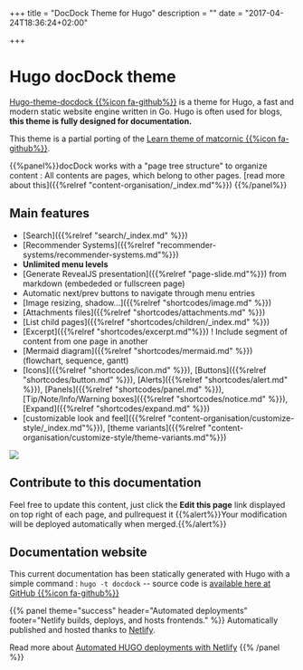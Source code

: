 +++
title = "DocDock Theme for Hugo"
description = ""
date = "2017-04-24T18:36:24+02:00"

+++

# Hugo docDock theme
[Hugo-theme-docdock {{%icon fa-github%}}](https://github.com/vjeantet/hugo-theme-docdock) is a theme for Hugo, a fast and modern static website engine written in Go. Hugo is often used for blogs, **this theme is fully designed for documentation.**

This theme is a partial porting of the [Learn theme of matcornic {{%icon fa-github%}}](https://github.com/matcornic/hugo-theme-learn).

{{%panel%}}docDock works with a "page tree structure" to organize content : All contents are pages, which belong to other pages. [read more about this]({{%relref "content-organisation/_index.md"%}}) {{%/panel%}}

## Main features

* [Search]({{%relref "search/_index.md" %}})
* [Recommender Systems]({{%relref "recommender-systems/recommender-systems.md"%}})
* **Unlimited menu levels**
* [Generate RevealJS presentation]({{%relref "page-slide.md"%}}) from markdown (embededed or fullscreen page)
* Automatic next/prev buttons to navigate through menu entries
* [Image resizing, shadow...]({{%relref "shortcodes/image.md" %}})
* [Attachments files]({{%relref "shortcodes/attachments.md" %}})
* [List child pages]({{%relref "shortcodes/children/_index.md" %}})
* [Excerpt]({{%relref "shortcodes/excerpt.md"%}}) ! Include segment of content from one page in another
* [Mermaid diagram]({{%relref "shortcodes/mermaid.md" %}}) (flowchart, sequence, gantt)
* [Icons]({{%relref "shortcodes/icon.md" %}}), [Buttons]({{%relref "shortcodes/button.md" %}}), [Alerts]({{%relref "shortcodes/alert.md" %}}), [Panels]({{%relref "shortcodes/panel.md" %}}), [Tip/Note/Info/Warning boxes]({{%relref "shortcodes/notice.md" %}}), [Expand]({{%relref "shortcodes/expand.md" %}})
* [customizable look and feel]({{%relref "content-organisation/customize-style/_index.md"%}}), [theme variants]({{%relref "content-organisation/customize-style/theme-variants.md"%}})




![](https://raw.githubusercontent.com/vjeantet/hugo-theme-docdock/master/images/tn.png?width=33pc&classes=border,shadow)

## Contribute to this documentation
Feel free to update this content, just click the **Edit this page** link displayed on top right of each page, and pullrequest it
{{%alert%}}Your modification will be deployed automatically when merged.{{%/alert%}}


## Documentation website
This current documentation has been statically generated with Hugo with a simple command : `hugo -t docdock` -- source code is [available here at GitHub {{%icon fa-github%}}](https://github.com/vjeantet/hugo-theme-docDock)

{{% panel theme="success" header="Automated deployments" footer="Netlify builds, deploys, and hosts  frontends." %}}
Automatically published and hosted thanks to [Netlify](https://www.netlify.com/).

Read more about [Automated HUGO deployments with Netlify](https://www.netlify.com/blog/2015/07/30/hosting-hugo-on-netlifyinsanely-fast-deploys/)
{{% /panel %}}

